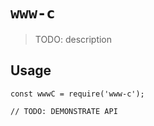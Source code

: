 # `www-c`

> TODO: description

## Usage

```
const wwwC = require('www-c');

// TODO: DEMONSTRATE API
```

